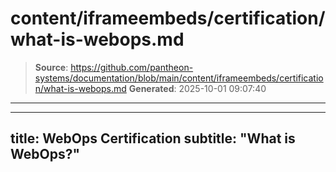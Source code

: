 # content/iframeembeds/certification/what-is-webops.md

> **Source**: https://github.com/pantheon-systems/documentation/blob/main/content/iframeembeds/certification/what-is-webops.md
> **Generated**: 2025-10-01 09:07:40

---

---
title: WebOps Certification
subtitle: "What is WebOps?"
---

<Partial file="certification-guide/what-is-webops.md" />
